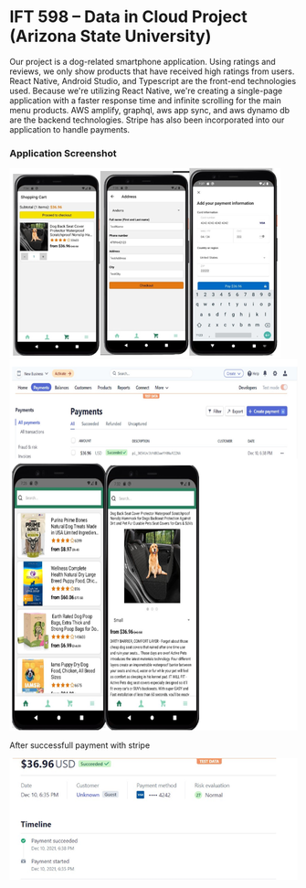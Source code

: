 <h1>IFT 598 – Data in Cloud Project (Arizona State University)</h1>

<p>Our project is a dog-related smartphone application. Using ratings and reviews, we only show products that have received high ratings from users. React Native, Android Studio, and Typescript are the front-end technologies used.
Because we're utilizing React Native, we're creating a single-page application with a faster response time and infinite scrolling for the main menu products.
AWS amplify, graphql, aws app sync, and aws dynamo db are the backend technologies. Stripe has also been incorporated into our application to handle payments.</p>


<h3>Application Screenshot</h3>
<img src="project-screenshot.png" /> <img src="Screenshot 2024-03-20 121723.png" style="width:650px; height:650px;" />

<p>After successfull payment with stripe</p>

<img src="Screenshot 2024-03-20 115307.png" style="width:650px;" />
